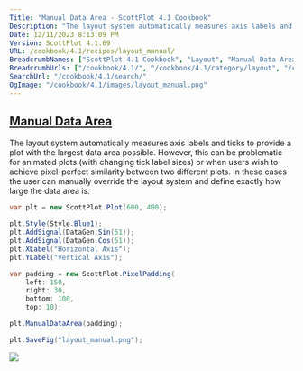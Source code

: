 ```yaml
---
Title: "Manual Data Area - ScottPlot 4.1 Cookbook"
Description: "The layout system automatically measures axis labels and ticks to provide a plot with the largest data area possible. However, this can be problematic for animated plots (with changing tick label sizes) or when users wish to achieve pixel-perfect similarity between two different plots. In these cases the user can manually override the layout system and define exactly how large the data area is."
Date: 12/11/2023 8:13:09 PM
Version: ScottPlot 4.1.69
URL: /cookbook/4.1/recipes/layout_manual/
BreadcrumbNames: ["ScottPlot 4.1 Cookbook", "Layout", "Manual Data Area"]
BreadcrumbUrls: ["/cookbook/4.1/", "/cookbook/4.1/category/layout", "/cookbook/4.1/recipes/layout_manual/"]
SearchUrl: "/cookbook/4.1/search/"
OgImage: "/cookbook/4.1/images/layout_manual.png"
---
```


<h2><a id='manual-data-area' href='/cookbook/4.1/recipes/layout_manual/'>Manual Data Area</a></h2>

The layout system automatically measures axis labels and ticks to provide a plot with the largest data area possible. However, this can be problematic for animated plots (with changing tick label sizes) or when users wish to achieve pixel-perfect similarity between two different plots. In these cases the user can manually override the layout system and define exactly how large the data area is.

```cs
var plt = new ScottPlot.Plot(600, 400);

plt.Style(Style.Blue1);
plt.AddSignal(DataGen.Sin(51));
plt.AddSignal(DataGen.Cos(51));
plt.XLabel("Horizontal Axis");
plt.YLabel("Vertical Axis");

var padding = new ScottPlot.PixelPadding(
    left: 150,
    right: 30,
    bottom: 100,
    top: 10);

plt.ManualDataArea(padding);

plt.SaveFig("layout_manual.png");
```

<img src='../../images/layout_manual.png' class='d-block mx-auto my-5' />


